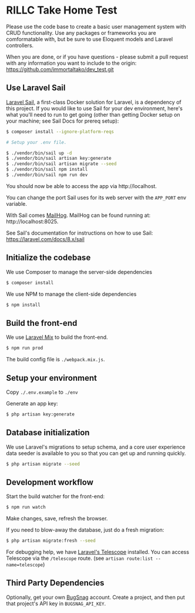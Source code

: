 # RILLC Take Home Test

Please use the code base to create a basic user management system with CRUD functionality. Use any packages or frameworks you are comformatable with, but be sure to use Eloquent models and Laravel controllers.

When you are done, or if you have questions - please submit a pull request with any information you want to include to the origin: https://github.com/immortaltako/dev_test.git

## Use Laravel Sail

[Laravel Sail](https://laravel.com/docs/8.x/sail), a first-class Docker solution for Laravel, is a dependency of this
project. If you would like to use Sail for your dev environment, here's what you'll need to run to get going (other than
getting Docker setup on your machine; see Sail Docs for prereq setup):

```bash
$ composer install --ignore-platform-reqs

# Setup your .env file.

$ ./vendor/bin/sail up -d
$ ./vendor/bin/sail artisan key:generate
$ ./vendor/bin/sail artisan migrate --seed
$ ./vendor/bin/sail npm install
$ ./vendor/bin/sail npm run dev
```

You should now be able to access the app via http://localhost.

You can change the port Sail uses for its web server with the `APP_PORT` env variable.

With Sail comes [MailHog](https://github.com/mailhog/MailHog). MailHog can be found running at: http://localhost:8025.

See Sail's documentation for instructions on how to use Sail: https://laravel.com/docs/8.x/sail

## Initialize the codebase

We use Composer to manage the server-side dependencies

```bash
$ composer install
```

We use NPM to manage the client-side dependencies

```bash
$ npm install
```

## Build the front-end

We use [Laravel Mix](https://github.com/JeffreyWay/laravel-mix) to build the front-end.

```bash
$ npm run prod
```

The build config file is `./webpack.mix.js`.

## Setup your environment

Copy `./.env.example` to `./env`

Generate an app key:

```bash
$ php artisan key:generate
```

## Database initialization

We use Laravel's migrations to setup schema, and a core user experience data seeder is available to you so that you can
get up and running quickly.

```bash
$ php artisan migrate --seed
```

## Development workflow

Start the build watcher for the front-end:

```bash
$ npm run watch
```

Make changes, save, refresh the browser.

If you need to blow-away the database, just do a fresh migration:

```bash
$ php artisan migrate:fresh --seed
```

For debugging help, we have [Laravel's Telescope](https://laravel.com/docs/8.x/telescope) installed. You can access
Telescope via the `/telescope` route. (see `artisan route:list --name=telescope`)

## Third Party Dependencies

Optionally, get your own [BugSnag](https://www.bugsnag.com/) account. Create a project, and then put that project's API
key in `BUGSNAG_API_KEY`.
